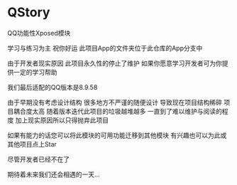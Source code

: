 # QStory
QQ功能性Xposed模块

学习与练习为主 祝你好运 此项目App的文件夹位于此仓库的App分支中

由于开发者现实原因 此项目永久性的停止了维护 如果你愿意学习开发者可为你提供一定的学习帮助

我们最后适配的QQ版本是8.9.58

由于早期没有考虑设计结构 很多地方不严谨的随便设计 
导致现在项目结构稀碎 项目耦合度太高 
随着版本迭代此项目的垃圾越堆越多 
一直到了难以维护与阅读的程度 加上现实原因所以只得抛弃此项目

如果有能力的话您可以将此模块的可用功能迁移到其他模块 有兴趣也可以为此或其他项目点上Star 

尽管开发者已经不在了

期待着未来我们还会相遇的一天...
